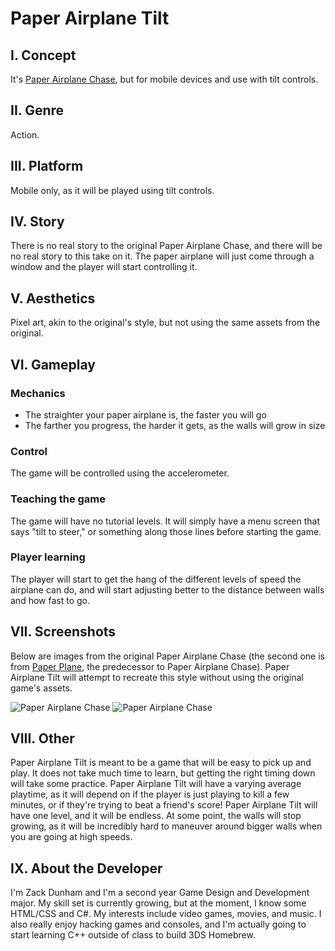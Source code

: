 # Paper Airplane Tilt

## I. Concept
It's [Paper Airplane Chase](http://www.nintendo.com/games/detail/imYTCK6u4ZIsVzr4M0rWuc653FfakqL3), but for mobile devices and use with tilt controls.

## II. Genre
Action.

## III. Platform
Mobile only, as it will be played using tilt controls.

## IV. Story
There is no real story to the original Paper Airplane Chase, and there will be no real story to this take on it. The paper airplane will just come through a window and the player will start controlling it.

## V. Aesthetics
Pixel art, akin to the original's style, but not using the same assets from the original.

## VI. Gameplay
### Mechanics
* The straighter your paper airplane is, the faster you will go
* The farther you progress, the harder it gets, as the walls will grow in size

### Control
The game will be controlled using the accelerometer.

### Teaching the game
The game will have no tutorial levels. It will simply have a menu screen that says "tilt to steer," or something along those lines before starting the game.

### Player learning
The player will start to get the hang of the different levels of speed the airplane can do, and will start adjusting better to the distance between walls and how fast to go.

## VII. Screenshots
Below are images from the original Paper Airplane Chase (the second one is from [Paper Plane](https://www.mariowiki.com/Paper_Plane_(minigame)), the predecessor to Paper Airplane Chase).
Paper Airplane Tilt will attempt to recreate this style without using the original game's assets.

![Paper Airplane Chase](http://assets2.ignimgs.com/2008/12/16/paper-airplane-screens-20081216010757532-2683650_160w.jpg)
![Paper Airplane Chase](http://puu.sh/xCgVf.png)

## VIII. Other
Paper Airplane Tilt is meant to be a game that will be easy to pick up and play. It does not take much time to learn, but getting the right timing down will take some practice.
Paper Airplane Tilt will have a varying average playtime, as it will depend on if the player is just playing to kill a few minutes, or if they're trying to beat a friend's score!
Paper Airplane Tilt will have one level, and it will be endless. At some point, the walls will stop growing, as it will be incredibly hard to maneuver around bigger walls when you are going at high speeds.

## IX. About the Developer
I'm Zack Dunham and I'm a second year Game Design and Development major. My skill set is currently growing, but at the moment, I know some HTML/CSS and C#.
My interests include video games, movies, and music. I also really enjoy hacking games and consoles, and I'm actually going to start learning C++ outside of class to build 3DS Homebrew. 
